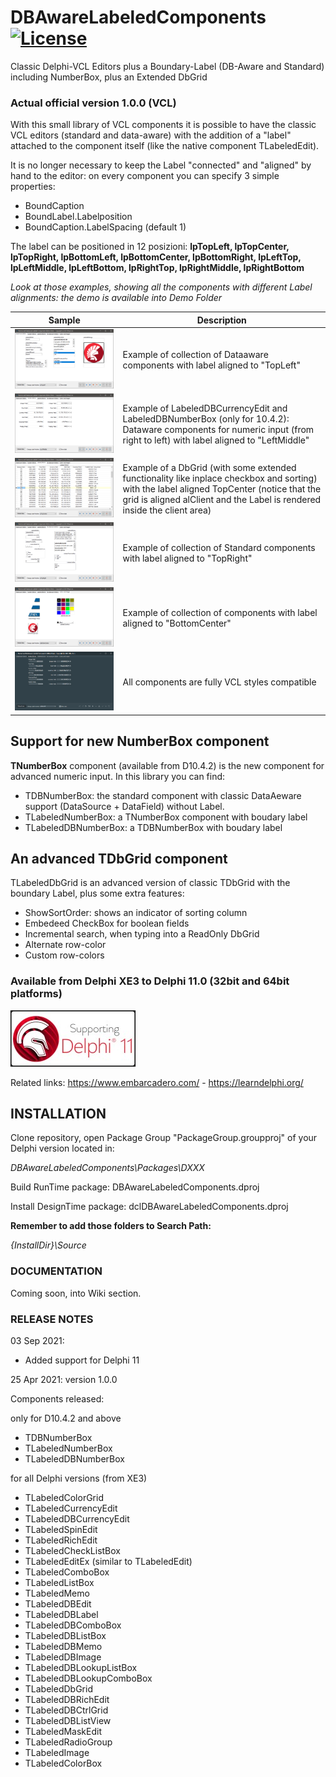 # DBAwareLabeledComponents [![License](https://img.shields.io/badge/License-Apache%202.0-yellowgreen.svg)](https://opensource.org/licenses/Apache-2.0)

Classic Delphi-VCL Editors plus a Boundary-Label (DB-Aware and Standard) including NumberBox, plus an Extended DbGrid

### Actual official version 1.0.0 (VCL)

With this small library of VCL components it is possible to have the classic VCL editors (standard and data-aware) with the addition of a "label" attached to the component itself (like the native component TLabeledEdit). 

It is no longer necessary to keep the Label "connected" and "aligned" by hand to the editor: on every component you can specify 3 simple properties:
- BoundCaption
- BoundLabel.Labelposition
- BoundCaption.LabelSpacing (default 1)

The label can be positioned in 12 posizioni:
**lpTopLeft, lpTopCenter, lpTopRight, lpBottomLeft, lpBottomCenter, lpBottomRight, lpLeftTop, lpLeftMiddle, lpLeftBottom, lpRightTop, lpRightMiddle, lpRightBottom**

*Look at those examples, showing all the components with different Label alignments: the demo is available into Demo Folder*

| Sample | Description |
| ------ | ----------- |
| ![DemoDataAwareTopLeft](./Images/DemoDataAwareTopLeft.png) | Example of collection of Dataaware components with label aligned to "TopLeft" |
| ![DemoDataAwareNumberEditorsLeftMiddle](./Images/DemoDataAwareNumberEditorsLeftMiddle.png) | Example of LabeledDBCurrencyEdit and LabeledDBNumberBox (only for 10.4.2): Dataware components for numeric input (from right to left) with label aligned to "LeftMiddle" |
| ![Preview Thumbnails Dark](./Images/DemoDataAwareDbGridTopCenter.png) | Example of a DbGrid (with some extended functionality like inplace checkbox and sorting) with the label aligned TopCenter (notice that the grid is aligned alClient and the Label is rendered inside the client area) |
| ![Preview Thumbnails Dark](./Images/DemoNonDataAwareTopRight.png) | Example of collection of Standard components with label aligned to "TopRight" |
| ![Preview Thumbnails Dark](./Images/DemoColorsImagesBottomCenter.png) | Example of collection of components with label aligned to "BottomCenter" |
| ![Preview Thumbnails Dark](./Images/DemoNumberInputStyled.png) | All components are fully VCL styles compatible |

## Support for new NumberBox component

**TNumberBox** component (available from D10.4.2) is the new component for advanced numeric input. In this library you can find:
- TDBNumberBox: the standard component with classic DataAeware support (DataSource + DataField) without Label.
- TLabeledNumberBox: a TNumberBox component with boudary label
- TLabeledDBNumberBox: a TDBNumberBox with boudary label

## An advanced TDbGrid component

TLabeledDbGrid is an advanced version of classic TDbGrid with the boundary Label, plus some extra features:
- ShowSortOrder: shows an indicator of sorting column
- Embedeed CheckBox for boolean fields
- Incremental search, when typing into a ReadOnly DbGrid
- Alternate row-color
- Custom row-colors

### Available from Delphi XE3 to Delphi 11.0 (32bit and 64bit platforms)

![Delphi 11.0 Sydney Support](./Images/SupportingDelphi.jpg)

Related links: https://www.embarcadero.com/ - https://learndelphi.org/

## INSTALLATION

Clone repository, open Package Group "PackageGroup.groupproj" of your Delphi version located in: 

_DBAwareLabeledComponents\Packages\DXXX_

Build RunTime package: DBAwareLabeledComponents.dproj

Install DesignTime package: dclDBAwareLabeledComponents.dproj

**Remember to add those folders to Search Path:**

_{InstallDir}\Source_

### DOCUMENTATION

Coming soon, into Wiki section.

### RELEASE NOTES
03 Sep 2021:
- Added support for Delphi 11

25 Apr 2021: version 1.0.0

Components released:

only for D10.4.2 and above
- TDBNumberBox
- TLabeledNumberBox
- TLabeledDBNumberBox

for all Delphi versions (from XE3)
- TLabeledColorGrid
- TLabeledCurrencyEdit
- TLabeledDBCurrencyEdit
- TLabeledSpinEdit
- TLabeledRichEdit
- TLabeledCheckListBox
- TLabeledEditEx (similar to TLabeledEdit)
- TLabeledComboBox
- TLabeledListBox
- TLabeledMemo
- TLabeledDBEdit
- TLabeledDBLabel
- TLabeledDBComboBox
- TLabeledDBListBox
- TLabeledDBMemo
- TLabeledDBImage
- TLabeledDBLookupListBox
- TLabeledDBLookupComboBox
- TLabeledDbGrid
- TLabeledDBRichEdit
- TLabeledDBCtrlGrid
- TLabeledDBListView
- TLabeledMaskEdit
- TLabeledRadioGroup
- TLabeledImage
- TLabeledColorBox
 
